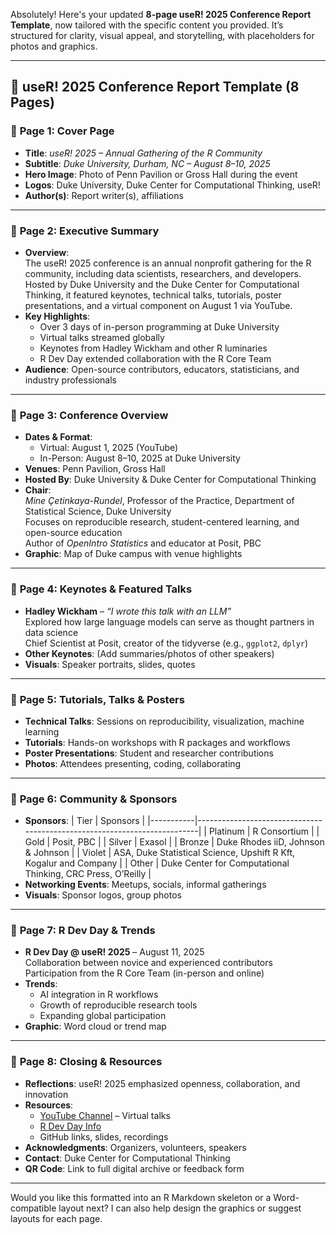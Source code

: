 Absolutely! Here's your updated **8-page useR! 2025 Conference Report Template**, now tailored with the specific content you provided. It’s structured for clarity, visual appeal, and storytelling, with placeholders for photos and graphics.

---

## 📘 **useR! 2025 Conference Report Template (8 Pages)**

### 📄 **Page 1: Cover Page**
- **Title**: *useR! 2025 – Annual Gathering of the R Community*
- **Subtitle**: *Duke University, Durham, NC – August 8–10, 2025*
- **Hero Image**: Photo of Penn Pavilion or Gross Hall during the event
- **Logos**: Duke University, Duke Center for Computational Thinking, useR!
- **Author(s)**: Report writer(s), affiliations

---

### 📄 **Page 2: Executive Summary**
- **Overview**:  
  The useR! 2025 conference is an annual nonprofit gathering for the R community, including data scientists, researchers, and developers.  
  Hosted by Duke University and the Duke Center for Computational Thinking, it featured keynotes, technical talks, tutorials, poster presentations, and a virtual component on August 1 via YouTube.
- **Key Highlights**:
  - Over 3 days of in-person programming at Duke University
  - Virtual talks streamed globally
  - Keynotes from Hadley Wickham and other R luminaries
  - R Dev Day extended collaboration with the R Core Team
- **Audience**: Open-source contributors, educators, statisticians, and industry professionals

---

### 📄 **Page 3: Conference Overview**
- **Dates & Format**:
  - Virtual: August 1, 2025 (YouTube)
  - In-Person: August 8–10, 2025 at Duke University
- **Venues**: Penn Pavilion, Gross Hall
- **Hosted By**: Duke University & Duke Center for Computational Thinking
- **Chair**:  
  *Mine Çetinkaya-Rundel*, Professor of the Practice, Department of Statistical Science, Duke University  
  Focuses on reproducible research, student-centered learning, and open-source education  
  Author of *OpenIntro Statistics* and educator at Posit, PBC
- **Graphic**: Map of Duke campus with venue highlights

---

### 📄 **Page 4: Keynotes & Featured Talks**
- **Hadley Wickham** – *“I wrote this talk with an LLM”*  
  Explored how large language models can serve as thought partners in data science  
  Chief Scientist at Posit, creator of the tidyverse (e.g., `ggplot2`, `dplyr`)
- **Other Keynotes**: (Add summaries/photos of other speakers)
- **Visuals**: Speaker portraits, slides, quotes

---

### 📄 **Page 5: Tutorials, Talks & Posters**
- **Technical Talks**: Sessions on reproducibility, visualization, machine learning
- **Tutorials**: Hands-on workshops with R packages and workflows
- **Poster Presentations**: Student and researcher contributions
- **Photos**: Attendees presenting, coding, collaborating

---

### 📄 **Page 6: Community & Sponsors**
- **Sponsors**:
  | Tier      | Sponsors                                                                 |
  |-----------|--------------------------------------------------------------------------|
  | Platinum  | R Consortium                                                             |
  | Gold      | Posit, PBC                                                               |
  | Silver    | Exasol                                                                   |
  | Bronze    | Duke Rhodes iiD, Johnson & Johnson                                       |
  | Violet    | ASA, Duke Statistical Science, Upshift R Kft, Kogalur and Company        |
  | Other     | Duke Center for Computational Thinking, CRC Press, O’Reilly              |
- **Networking Events**: Meetups, socials, informal gatherings
- **Visuals**: Sponsor logos, group photos

---

### 📄 **Page 7: R Dev Day & Trends**
- **R Dev Day @ useR! 2025** – August 11, 2025  
  Collaboration between novice and experienced contributors  
  Participation from the R Core Team (in-person and online)
- **Trends**:
  - AI integration in R workflows
  - Growth of reproducible research tools
  - Expanding global participation
- **Graphic**: Word cloud or trend map

---

### 📄 **Page 8: Closing & Resources**
- **Reflections**: useR! 2025 emphasized openness, collaboration, and innovation
- **Resources**:
  - [YouTube Channel](#) – Virtual talks
  - [R Dev Day Info](https://contributor.r-project.org/dev-days/)
  - GitHub links, slides, recordings
- **Acknowledgments**: Organizers, volunteers, speakers
- **Contact**: Duke Center for Computational Thinking
- **QR Code**: Link to full digital archive or feedback form

---

Would you like this formatted into an R Markdown skeleton or a Word-compatible layout next? I can also help design the graphics or suggest layouts for each page.
